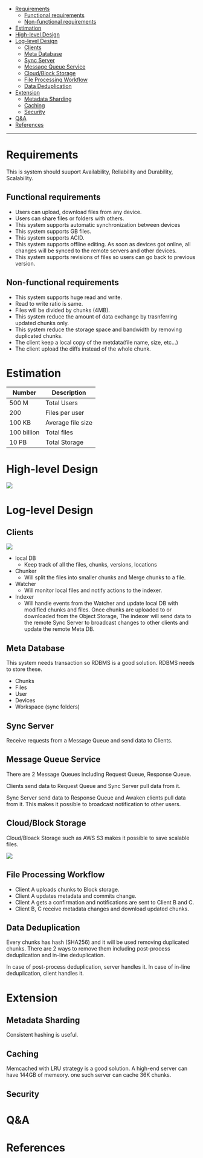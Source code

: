- [Requirements](#requirements)
  - [Functional requirements](#functional-requirements)
  - [Non-functional requirements](#non-functional-requirements)
- [Estimation](#estimation)
- [High-level Design](#high-level-design)
- [Log-level Design](#log-level-design)
  - [Clients](#clients)
  - [Meta Database](#meta-database)
  - [Sync Server](#sync-server)
  - [Message Queue Service](#message-queue-service)
  - [Cloud/Block Storage](#cloudblock-storage)
  - [File Processing Workflow](#file-processing-workflow)
  - [Data Deduplication](#data-deduplication)
- [Extension](#extension)
  - [Metadata Sharding](#metadata-sharding)
  - [Caching](#caching)
  - [Security](#security)
- [Q&A](#qa)
- [References](#references)

------

# Requirements

This is system should suuport Availability, Reliability and Durability, Scalability.

## Functional requirements

* Users can upload, download files from any device.
* Users can share files or folders with others.
* This system supports automatic synchronization between devices
* This system supports GB files.
* This system supports ACID.
* This system supports offline editing. As soon as devices got online, all changes will be synced to the remote servers and other devices.
* This system supports revisions of files so users can go back to previous version.

## Non-functional requirements

* This system supports huge read and write.
* Read to write ratio is same.
* Files will be divided by chunks (4MB).
* This system reduce the amount of data exchange by trasnferring updated chunks only.
* This system reduce the storage space and bandwidth by removing duplicated chunks.
* The client keep a local copy of the metdata(file name, size, etc...)
* The client upload the diffs instead of the whole chunk.

# Estimation

| Number                                       | Description      |
| -------------------------------------------- | ---------------- |
| 500 M   | Total Users |
| 200 | Files per user |
| 100 KB   | Average file size |
| 100 billion   | Total files |
| 10 PB   | Total Storage |

# High-level Design

![](DesigningDropboxHighLevelArch.png)

# Log-level Design

## Clients

![](DesigningDropboxClientArch.png)

* local DB
  * Keep track of all the files, chunks, versions, locations
* Chunker
  * Will split the files into smaller chunks and Merge chunks to a file.
* Watcher
  * Will monitor local files and notify actions to the indexer.
* Indexer
  * Will handle events from the Watcher and update local DB with modified chunks and files. Once chunks are uploaded to or downloaded from the Object Storage, The indexer will send data to the remote Sync Server to broadcast changes to other clients and update the remote Meta DB.

## Meta Database

This system needs transaction so RDBMS is a good solution. RDBMS needs to store these.

* Chunks
* Files
* User
* Devices
* Workspace (sync folders)

## Sync Server

Receive requests from a Message Queue and send data to Clients.

## Message Queue Service

There are 2 Message Queues including Request Queue, Response Queue.

Clients send data to Request Queue and Sync Server pull data from it.

Sync Server send data to Response Queue and Awaken clients pull data from it. This makes it possible to broadcast notification to other users.

## Cloud/Block Storage

Cloud/Bloack Storage such as AWS S3 makes it possible to save scalable files.

![](DesigningDropboxLowLevelArch.png)

## File Processing Workflow

* Client A uploads chunks to Block storage.
* Client A updates metadata and commits change.
* Client A gets a confirmation and notifications are sent to Client B and C.
* Client B, C receive metadata changes and download updated chunks.

## Data Deduplication

Every chunks has hash (SHA256) and it will be used removing duplicated chunks. There are 2 ways to remove them including post-process deduplication and in-line deduplication.

In case of post-process deduplication, server handles it. In case of in-line deduplication, client handles it.

# Extension

## Metadata Sharding

Consistent hashing is useful.

## Caching

Memcached with LRU strategy is a good solution. A high-end server can have 144GB of memeory. one such server can cache 36K chunks. 

## Security

# Q&A

# References
